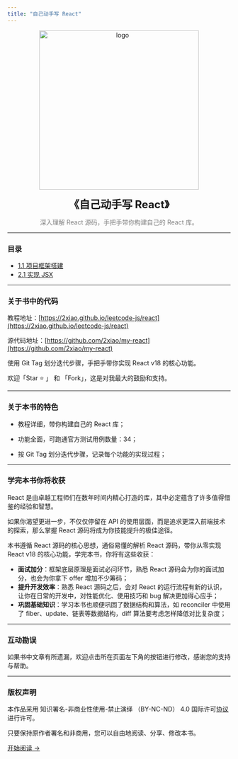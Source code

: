 ```yaml
---
title: "自己动手写 React"
---
```


<p align="center">
  <img src="/leetcode-js/assets/image/react-logo.png" alt="logo" height="360"/>
</p>
<p align="center"><font size=5><b>《自己动手写 React》</b></font></p>
<p align="center"><font color=gray>深入理解 React 源码，手把手带你构建自己的 React 库。</font></p>

---

### 目录

- [1.1 项目框架搭建](./1.1.md)
- [2.1 实现 JSX](./2.1.md)

---

### 关于书中的代码

教程地址：[https://2xiao.github.io/leetcode-js/react](https://2xiao.github.io/leetcode-js/react)

源代码地址：[https://github.com/2xiao/my-react](https://github.com/2xiao/my-react)

使用 Git Tag 划分迭代步骤，手把手带你实现 React v18 的核心功能。

欢迎「Star ⭐️ 」 和 「Fork」，这是对我最大的鼓励和支持。

---

### 关于本书的特色

- 教程详细，带你构建自己的 React 库；

- 功能全面，可跑通官方测试用例数量：34；

- 按 Git Tag 划分迭代步骤，记录每个功能的实现过程；

---

### 学完本书你将收获

React 是由卓越工程师们在数年时间内精心打造的库，其中必定蕴含了许多值得借鉴的经验和智慧。

如果你渴望更进一步，不仅仅停留在 API 的使用层面，而是追求更深入前端技术的探索，那么掌握 React 源码将成为你技能提升的极佳途径。

本书遵循 React 源码的核心思想，通俗易懂的解析 React 源码，带你从零实现 React v18 的核心功能，学完本书，你将有这些收获：

- **面试加分**：框架底层原理是面试必问环节，熟悉 React 源码会为你的面试加分，也会为你拿下 offer 增加不少筹码；
- **提升开发效率**：熟悉 React 源码之后，会对 React 的运行流程有新的认识，让你在日常的开发中，对性能优化、使用技巧和 bug 解决更加得心应手；
- **巩固基础知识**：学习本书也顺便巩固了数据结构和算法，如 reconciler 中使用了 fiber、update、链表等数据结构，diff 算法要考虑怎样降低对比复杂度；

---

### 互动勘误

如果书中文章有所遗漏，欢迎点击所在页面左下角的按钮进行修改，感谢您的支持与帮助。

---

### 版权声明

本作品采用 知识署名-非商业性使用-禁止演绎 （BY-NC-ND） 4.0 国际许可[协议](https://creativecommons.org/licenses/by-nc-nd/4.0/legalcode.zh-Hans) 进行许可。

只要保持原作者署名和非商用，您可以自由地阅读、分享、修改本书。

[开始阅读 ->](./1.1.md)
